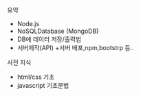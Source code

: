 요약
- Node.js
- NoSQLDatabase (MongoDB)
- DB에 데이터 저장/출력법
- 서버제작(API)
+서버 배포,npm,bootstrp 등..


사전 지식
- html/css 기초
- javascript 기초문법
